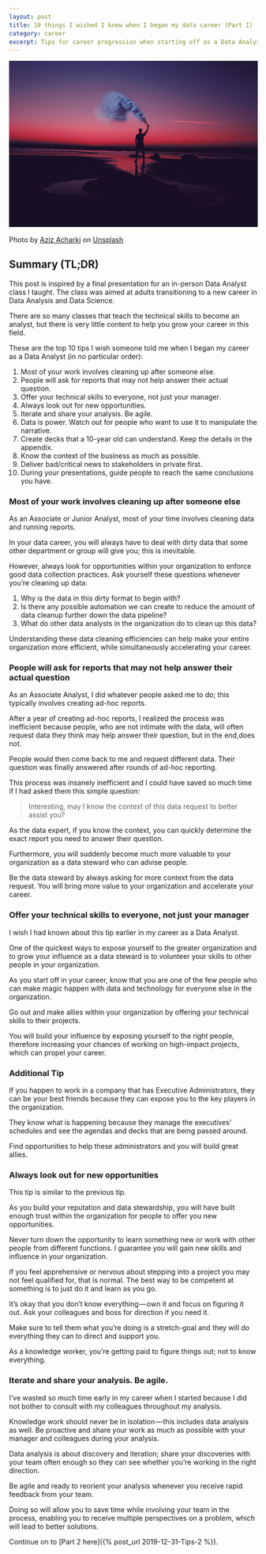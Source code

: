 ```yaml
---
layout: post
title: 10 things I wished I knew when I began my data career (Part I)
category: career
excerpt: Tips for career progression when starting off as a Data Analyst
---
```


![Blog Splash](/images/Tips-1/splash.jpg)

Photo by [Aziz Acharki](https://unsplash.com/@acharki95?utm_source=unsplash&utm_medium=referral&utm_content=creditCopyText) on [Unsplash](https://unsplash.com/s/photos/aziz-acharki?utm_source=unsplash&utm_medium=referral&utm_content=creditCopyText)

## Summary (TL;DR)

This post is inspired by a final presentation for an in-person Data Analyst class I taught. The class was aimed at adults transitioning to a new career in Data Analysis and Data Science.

There are so many classes that teach the technical skills to become an analyst, but there is very little content to help you grow your career in this field. 

These are the top 10 tips I wish someone told me when I began my career as a Data Analyst (in no particular order):

1. Most of your work involves cleaning up after someone else.
2. People will ask for reports that may not help answer their actual question.
3. Offer your technical skills to everyone, not just your manager.
4. Always look out for new opportunities.
5. Iterate and share your analysis. Be agile.
6. Data is power. Watch out for people who want to use it to manipulate the narrative.
7. Create decks that a 10-year old can understand. Keep the details in the appendix.
8. Know the context of the business as much as possible.
9. Deliver bad/critical news to stakeholders in private first.
10. During your presentations, guide people to reach the same conclusions you have.

### Most of your work involves cleaning up after someone else

As an Associate or Junior Analyst, most of your time involves cleaning data and running reports. 
 
In your data career, you will always have to deal with dirty data that some other department or group will give you; this is inevitable. 

However, always look for opportunities within your organization to enforce good data collection practices. Ask yourself these questions whenever you’re cleaning up data:

1. Why is the data in this dirty format to begin with?
2. Is there any possible automation we can create to reduce the amount of data cleanup further down the data pipeline?
3. What do other data analysts in the organization do to clean up this data?

Understanding these data cleaning efficiencies can help make your entire organization more efficient, while simultaneously accelerating your career.

### People will ask for reports that may not help answer their actual question

As an Associate Analyst, I did whatever people asked me to do; this typically involves creating ad-hoc reports.

After a year of creating ad-hoc reports, I realized the process was inefficient because people, who are not intimate with the data, will often request data they think may help answer their question, but in the end,does not.

People would then come back to me and request different data. Their question was finally answered after rounds of ad-hoc reporting.

This process was insanely inefficient and I could have saved so much time if I had asked them this simple question:

> Interesting, may I know the context of this data request to better assist you?

As the data expert, if you know the context, you can quickly determine the exact report you need to answer their question.

Furthermore, you will suddenly become much more valuable to your organization as a data steward who can advise people.

Be the data steward by always asking for more context from the data request. You will bring more value to your organization and accelerate your career.

### Offer your technical skills to everyone, not just your manager

I wish I had known about this tip earlier in my career as a Data Analyst. 

One of the quickest ways to expose yourself to the greater organization and to grow your influence as a data steward is to volunteer your skills to other people in your organization.

As you start off in your career, know that you are one of the few people who can make magic happen with data and technology for everyone else in the organization.

Go out and make allies within your organization by offering your technical skills to their projects.

You will build your influence by exposing yourself to the right people, therefore increasing your chances of working on high-impact projects, which can propel your career.

### Additional Tip

If you happen to work in a company that has Executive Administrators, they can be your best friends because they can expose you to the key players in the organization.

They know what is happening because they manage the executives’ schedules and see the agendas and decks that are being passed around. 

Find opportunities to help these administrators and you will build great allies.

### Always look out for new opportunities

This tip is similar to the previous tip.

As you build your reputation and data stewardship, you will have built enough trust within the organization for people to offer you new opportunities.

Never turn down the opportunity to learn something new or work with other people from different functions. I guarantee you will gain new skills and influence in your organization.

If you feel apprehensive or nervous about stepping into a project you may not feel qualified for, that is normal. The best way to be competent at something is to just do it and learn as you go.

It’s okay that you don’t know everything — own it and focus on figuring it out. Ask your colleagues and boss for direction if you need it. 

Make sure to tell them what you’re doing is a stretch-goal and they will do everything they can to direct and support you.

As a knowledge worker, you’re getting paid to figure things out; not to know everything.

### Iterate and share your analysis. Be agile.

I’ve wasted so much time early in my career when I started because I did not bother to consult with my colleagues throughout my analysis.

Knowledge work should never be in isolation — this includes data analysis as well. Be proactive and share your work as much as possible with your manager and colleagues during your analysis.

Data analysis is about discovery and iteration; share your discoveries with your team often enough so they can see whether you’re working in the right direction.

Be agile and ready to reorient your analysis whenever you receive rapid feedback from your team.

Doing so will allow you to save time while involving your team in the process, enabling you to receive multiple perspectives on a problem, which will lead to better solutions.

Continue on to [Part 2 here]({% post_url 2019-12-31-Tips-2 %}).

